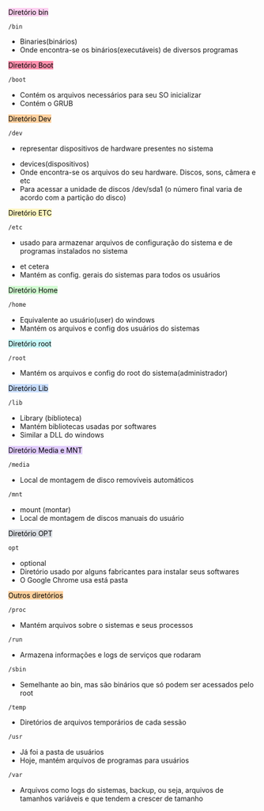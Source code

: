 <mark style="background: #FFB8EBA6;">Diretório bin</mark> 

```shell
/bin
```
* Binaries(binários)
* Onde encontra-se os binários(executáveis) de diversos programas

<mark style="background: #FF5582A6;">Diretório Boot</mark>

```bash
/boot
```
* Contém os arquivos necessários para seu SO inicializar
* Contém o GRUB

<mark style="background: #FFB86CA6;">Diretório Dev</mark>

```bash
/dev
```
- representar dispositivos de hardware presentes no sistema
* devices(dispositivos)
* Onde encontra-se os arquivos do seu hardware. Discos, sons, câmera e etc
* Para acessar a unidade de discos /dev/sda1 (o número final varia de acordo com a partição do disco)

<mark style="background: #FFF3A3A6;">Diretório ETC</mark>
 
```bash
/etc
```
- usado para armazenar arquivos de configuração do sistema e de programas instalados no sistema
* et cetera
* Mantém as config. gerais do sistemas para todos os usuários

<mark style="background: #BBFABBA6;">Diretório Home</mark>

```bash
/home
```
* Equivalente ao usuário(user) do windows
* Mantém os arquivos e config dos usuários do sistemas

<mark style="background: #ABF7F7A6;">Diretório root</mark>

```bash
/root
```
* Mantém os arquivos e config do root do sistema(administrador)

<mark style="background: #ADCCFFA6;">Diretório Lib</mark>

```bash
/lib
```
* Library (biblioteca)
* Mantém bibliotecas usadas por softwares
* Similar a DLL do windows

<mark style="background: #D2B3FFA6;">Diretório Media e MNT</mark>

```bash
/media
```

* Local de montagem de disco removíveis automáticos

```bash
/mnt
```
* mount (montar)
* Local de montagem de discos manuais do usuário

<mark style="background: #CACFD9A6;">Diretório  OPT</mark>

```bash
opt
```
* optional
* Diretório usado por alguns fabricantes para instalar seus softwares
* O Google Chrome usa está pasta

<mark style="background: #FFB86CA6;">Outros diretórios</mark>

```bash
/proc
```
* Mantém arquivos sobre o sistemas e seus processos

```bash
/run
```
* Armazena informações e logs de serviços que rodaram

```bash
/sbin
```
* Semelhante ao bin, mas são binários que só podem ser acessados pelo root

```bash
/temp
```
* Diretórios de arquivos temporários de cada sessão

```bash
/usr
```
* Já foi a pasta de usuários
* Hoje, mantém arquivos de programas para usuários

```bash
/var
```
* Arquivos como logs do sistemas, backup, ou seja, arquivos de tamanhos variáveis e que tendem a crescer de tamanho